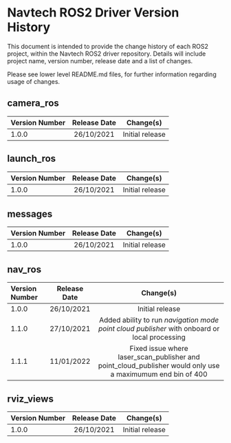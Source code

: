 # Navtech ROS2 Driver Version History

This document is intended to provide the change history of each ROS2 project, within the Navtech ROS2 driver repository. Details will include project name, version number, release date and a list of changes.

Please see lower level README.md files, for further information regarding usage of changes.

## camera_ros

| Version Number           | Release Date          | Change(s)                                                                         |
| :----------------------- | :-------------------: | :-------------------------------------------------------------------------------: |
| 1.0.0                    | 26/10/2021            | Initial release                                                                   |

## launch_ros

| Version Number           | Release Date          | Change(s)                                                                         |
| :----------------------- | :-------------------: | :-------------------------------------------------------------------------------: |
| 1.0.0                    | 26/10/2021            | Initial release                                                                   |

## messages

| Version Number           | Release Date          | Change(s)                                                                         |
| :----------------------- | :-------------------: | :-------------------------------------------------------------------------------: |
| 1.0.0                    | 26/10/2021            | Initial release                                                                   |

## nav_ros

| Version Number           | Release Date          | Change(s)                                                                         |
| :----------------------- | :-------------------: | :-------------------------------------------------------------------------------: |
| 1.0.0                    | 26/10/2021            | Initial release                                                                   |
| 1.1.0                    | 27/10/2021            | Added ability to run *navigation mode point cloud publisher* with onboard or local processing|
| 1.1.1                    | 11/01/2022            | Fixed issue where laser_scan_publisher and point_cloud_publisher would only use a maximumum end bin of 400|

## rviz_views

| Version Number           | Release Date          | Change(s)                                                                         |
| :----------------------- | :-------------------: | :-------------------------------------------------------------------------------: |
| 1.0.0                    | 26/10/2021            | Initial release                                                                   |